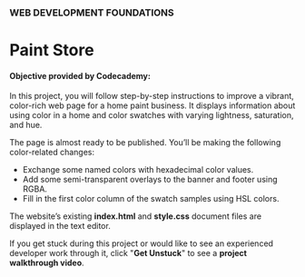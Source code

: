 ### WEB DEVELOPMENT FOUNDATIONS

# Paint Store

#### Objective provided by Codecademy:

In this project, you will follow step-by-step instructions to improve a vibrant, color-rich web page for a home paint business. It displays information about using color in a home and color swatches with varying lightness, saturation, and hue.

The page is almost ready to be published. You’ll be making the following color-related changes:

* Exchange some named colors with hexadecimal color values.
* Add some semi-transparent overlays to the banner and footer using RGBA.
* Fill in the first color column of the swatch samples using HSL colors.

The website’s existing **index.html** and **style.css** document files are displayed in the text editor.

If you get stuck during this project or would like to see an experienced developer work through it, click "**Get Unstuck**" to see a **project walkthrough video**.
